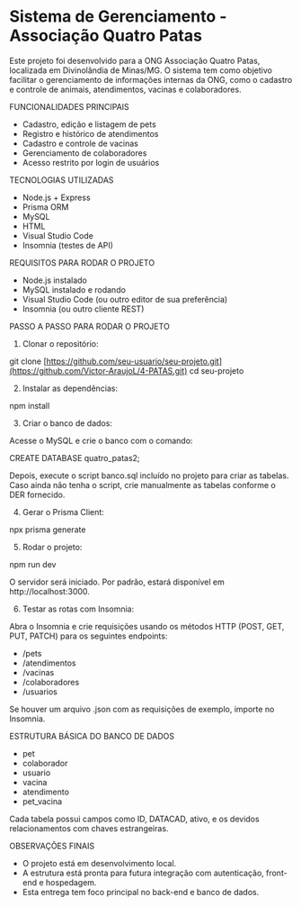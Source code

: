 # Sistema de Gerenciamento - Associação Quatro Patas

Este projeto foi desenvolvido para a ONG Associação Quatro Patas, localizada em Divinolândia de Minas/MG. 
O sistema tem como objetivo facilitar o gerenciamento de informações internas da ONG, como o cadastro e controle de animais, atendimentos, vacinas e colaboradores.

FUNCIONALIDADES PRINCIPAIS

- Cadastro, edição e listagem de pets
- Registro e histórico de atendimentos
- Cadastro e controle de vacinas
- Gerenciamento de colaboradores
- Acesso restrito por login de usuários

TECNOLOGIAS UTILIZADAS

- Node.js + Express
- Prisma ORM
- MySQL
- HTML
- Visual Studio Code
- Insomnia (testes de API)

REQUISITOS PARA RODAR O PROJETO

- Node.js instalado
- MySQL instalado e rodando
- Visual Studio Code (ou outro editor de sua preferência)
- Insomnia (ou outro cliente REST)

PASSO A PASSO PARA RODAR O PROJETO

1. Clonar o repositório:

git clone [https://github.com/seu-usuario/seu-projeto.git](https://github.com/Victor-AraujoL/4-PATAS.git)
cd seu-projeto

2. Instalar as dependências:

npm install

3. Criar o banco de dados:

Acesse o MySQL e crie o banco com o comando:

CREATE DATABASE quatro_patas2;

Depois, execute o script banco.sql incluído no projeto para criar as tabelas. 
Caso ainda não tenha o script, crie manualmente as tabelas conforme o DER fornecido.

4. Gerar o Prisma Client:

npx prisma generate

5. Rodar o projeto:

npm run dev

O servidor será iniciado. Por padrão, estará disponível em http://localhost:3000.

6. Testar as rotas com Insomnia:

Abra o Insomnia e crie requisições usando os métodos HTTP (POST, GET, PUT, PATCH) para os seguintes endpoints:

- /pets
- /atendimentos
- /vacinas
- /colaboradores
- /usuarios

Se houver um arquivo .json com as requisições de exemplo, importe no Insomnia.

ESTRUTURA BÁSICA DO BANCO DE DADOS

- pet
- colaborador
- usuario
- vacina
- atendimento
- pet_vacina

Cada tabela possui campos como ID, DATACAD, ativo, e os devidos relacionamentos com chaves estrangeiras.

OBSERVAÇÕES FINAIS

- O projeto está em desenvolvimento local.
- A estrutura está pronta para futura integração com autenticação, front-end e hospedagem.
- Esta entrega tem foco principal no back-end e banco de dados.
